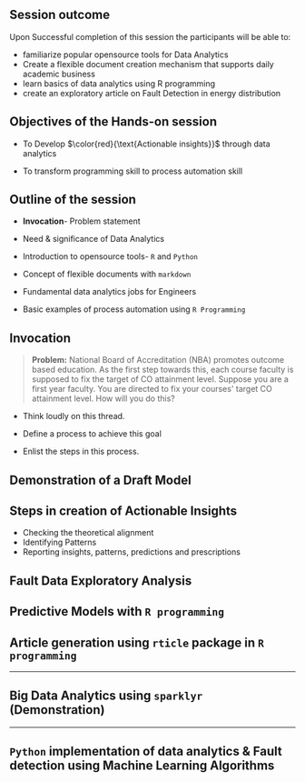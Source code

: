 ## Session outcome

Upon Successful completion of this session the participants will be able to:

- familiarize popular opensource tools for Data Analytics
- Create a flexible document creation mechanism that supports daily academic business
- learn basics of data analytics using R programming
- create an exploratory article on Fault Detection in energy distribution

## Objectives of the Hands-on session

- To Develop $\color{red}{\text{Actionable insights}}$ through data analytics 

- To transform programming skill to process automation skill  


## Outline of the session

- **Invocation**- Problem statement 

- Need & significance of Data Analytics

- Introduction to opensource tools- `R` and `Python`

- Concept of flexible documents with `markdown`

- Fundamental data analytics jobs for Engineers

- Basic examples of process automation using `R Programming`


## Invocation

>**Problem:** National Board of Accreditation (NBA) promotes outcome based education.
> As the first step towards this, each course faculty is supposed to fix the target of CO attainment level.
>  Suppose you are a first year faculty. You are directed to fix your courses' target CO attainment level.
>   How will you do this? 


- Think loudly on this thread.

- Define a process to achieve this goal

- Enlist the steps in this process.

## Demonstration of a Draft Model


## Steps in creation of Actionable Insights

- Checking the theoretical alignment
- Identifying Patterns
- Reporting insights, patterns, predictions and prescriptions

## Fault Data Exploratory Analysis 

## Predictive Models with `R programming`


## Article generation using `rticle` package in `R programming`

----

## Big Data Analytics using `sparklyr` (Demonstration)

----

## `Python` implementation of data analytics \& Fault detection using Machine Learning Algorithms
